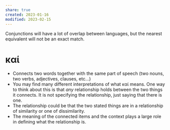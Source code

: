 ```yaml
---
share: true
created: 2023-01-16
modified: 2023-02-15
---
```


Conjunctions will have a lot of overlap between languages, but the nearest equivalent will not be an exact match.

# καί
- Connects two words together with the same part of speech (two nouns, two verbs, adjectives, clauses, etc...)
- You may find many different interpretations of what καί means. One way to think about this is that *any* relationship holds between the two things it connects. It is not specifying the relationship, just saying that there is one.
- The relationship could be that the two stated things are in a relationship of similarity or one of dissimilarity. 
- The meaning of the connected items and the context plays a large role in defining what the relationship is. 
